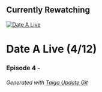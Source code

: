 ﻿
## Currently Rewatching

[![Date A Live](https://s4.anilist.co/file/anilistcdn/media/anime/cover/medium/bx15583-rTuRqDFTM1UZ.png)](https://anilist.co/anime/15583)

# Date A Live (4/12)

### Episode 4 - 

###### *Generated with [Taiga Update Git](https://github.com/nike4613/taiga-update-git)*